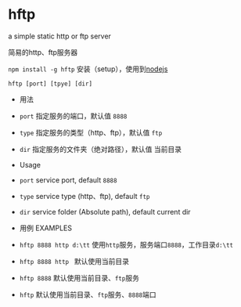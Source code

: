 hftp
====

a simple static http or ftp server

简易的http、ftp服务器

`npm install -g hftp` 安装（setup），使用到[nodejs](http://nodejs.org/)

`hftp [port] [tpye] [dir]`

 - 用法

  - `port` 指定服务的端口，默认值 `8888`
  - `type` 指定服务的类型（http、ftp），默认值 `ftp`
  - `dir` 指定服务的文件夹（绝对路径），默认值 当前目录

 - Usage

  - `port` service port, default `8888`
  - `type` service type (http、ftp), default `ftp`
  - `dir` service folder (Absolute path), default current dir


 - 用例 EXAMPLES

  - `hftp 8888 http d:\tt` 使用`http`服务，服务端口`8888`，工作目录`d:\tt`

  - `hftp 8888 http ` 默认使用当前目录

  - `hftp 8888`  默认使用当前目录、`ftp`服务

  - `hftp`  默认使用当前目录、`ftp`服务、`8888`端口

